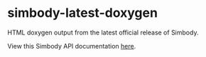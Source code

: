 # simbody-latest-doxygen
HTML doxygen output from the latest official release of Simbody.

View this Simbody API documentation [here](https://simbody.github.io/simbody-latest-doxygen).
